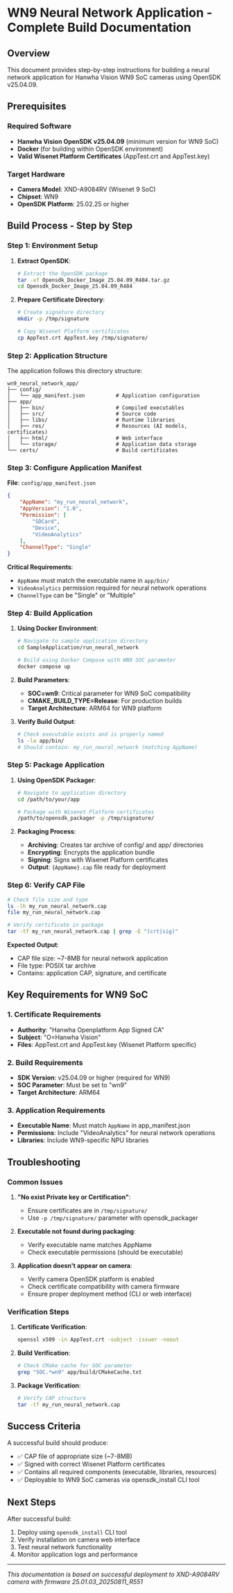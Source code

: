 # WN9 Neural Network Application - Complete Build Documentation

## Overview
This document provides step-by-step instructions for building a neural network application for Hanwha Vision WN9 SoC cameras using OpenSDK v25.04.09.

## Prerequisites

### Required Software
- **Hanwha Vision OpenSDK v25.04.09** (minimum version for WN9 SoC)
- **Docker** (for building within OpenSDK environment)
- **Valid Wisenet Platform Certificates** (AppTest.crt and AppTest.key)

### Target Hardware
- **Camera Model**: XND-A9084RV (Wisenet 9 SoC)
- **Chipset**: WN9
- **OpenSDK Platform**: 25.02.25 or higher

## Build Process - Step by Step

### Step 1: Environment Setup

1. **Extract OpenSDK**:
   ```bash
   # Extract the OpenSDK package
   tar -xf Opensdk_Docker_Image_25.04.09_R484.tar.gz
   cd Opensdk_Docker_Image_25.04.09_R484
   ```

2. **Prepare Certificate Directory**:
   ```bash
   # Create signature directory
   mkdir -p /tmp/signature
   
   # Copy Wisenet Platform certificates
   cp AppTest.crt AppTest.key /tmp/signature/
   ```

### Step 2: Application Structure

The application follows this directory structure:
```
wn9_neural_network_app/
├── config/
│   └── app_manifest.json          # Application configuration
├── app/
│   ├── bin/                       # Compiled executables
│   ├── src/                       # Source code
│   ├── libs/                      # Runtime libraries
│   ├── res/                       # Resources (AI models, certificates)
│   ├── html/                      # Web interface
│   └── storage/                   # Application data storage
└── certs/                         # Build certificates
```

### Step 3: Configure Application Manifest

**File**: `config/app_manifest.json`
```json
{
    "AppName": "my_run_neural_network",
    "AppVersion": "1.0",
    "Permission": [
        "SDCard",
        "Device",
        "VideoAnalytics"
    ],
    "ChannelType": "Single"
}
```

**Critical Requirements**:
- `AppName` must match the executable name in `app/bin/`
- `VideoAnalytics` permission required for neural network operations
- `ChannelType` can be "Single" or "Multiple"

### Step 4: Build Application

1. **Using Docker Environment**:
   ```bash
   # Navigate to sample application directory
   cd SampleApplication/run_neural_network
   
   # Build using Docker Compose with WN9 SOC parameter
   docker compose up
   ```

2. **Build Parameters**:
   - **SOC=wn9**: Critical parameter for WN9 SoC compatibility
   - **CMAKE_BUILD_TYPE=Release**: For production builds
   - **Target Architecture**: ARM64 for WN9 platform

3. **Verify Build Output**:
   ```bash
   # Check executable exists and is properly named
   ls -la app/bin/
   # Should contain: my_run_neural_network (matching AppName)
   ```

### Step 5: Package Application

1. **Using OpenSDK Packager**:
   ```bash
   # Navigate to application directory
   cd /path/to/your/app
   
   # Package with Wisenet Platform certificates
   /path/to/opensdk_packager -p /tmp/signature/
   ```

2. **Packaging Process**:
   - **Archiving**: Creates tar archive of config/ and app/ directories
   - **Encrypting**: Encrypts the application bundle
   - **Signing**: Signs with Wisenet Platform certificates
   - **Output**: `{AppName}.cap` file ready for deployment

### Step 6: Verify CAP File

```bash
# Check file size and type
ls -lh my_run_neural_network.cap
file my_run_neural_network.cap

# Verify certificate in package
tar -tf my_run_neural_network.cap | grep -E "(crt|sig)"
```

**Expected Output**:
- CAP file size: ~7-8MB for neural network application
- File type: POSIX tar archive
- Contains: application CAP, signature, and certificate

## Key Requirements for WN9 SoC

### 1. Certificate Requirements
- **Authority**: "Hanwha Openplatform App Signed CA"
- **Subject**: "O=Hanwha Vision"
- **Files**: AppTest.crt and AppTest.key (Wisenet Platform specific)

### 2. Build Requirements
- **SDK Version**: v25.04.09 or higher (required for WN9)
- **SOC Parameter**: Must be set to "wn9"
- **Target Architecture**: ARM64

### 3. Application Requirements
- **Executable Name**: Must match `AppName` in app_manifest.json
- **Permissions**: Include "VideoAnalytics" for neural network operations
- **Libraries**: Include WN9-specific NPU libraries

## Troubleshooting

### Common Issues

1. **"No exist Private key or Certification"**:
   - Ensure certificates are in `/tmp/signature/`
   - Use `-p /tmp/signature/` parameter with opensdk_packager

2. **Executable not found during packaging**:
   - Verify executable name matches AppName
   - Check executable permissions (should be executable)

3. **Application doesn't appear on camera**:
   - Verify camera OpenSDK platform is enabled
   - Check certificate compatibility with camera firmware
   - Ensure proper deployment method (CLI or web interface)

### Verification Steps

1. **Certificate Verification**:
   ```bash
   openssl x509 -in AppTest.crt -subject -issuer -noout
   ```

2. **Build Verification**:
   ```bash
   # Check CMake cache for SOC parameter
   grep "SOC.*wn9" app/build/CMakeCache.txt
   ```

3. **Package Verification**:
   ```bash
   # Verify CAP structure
   tar -tf my_run_neural_network.cap
   ```

## Success Criteria

A successful build should produce:
- ✅ CAP file of appropriate size (~7-8MB)
- ✅ Signed with correct Wisenet Platform certificates
- ✅ Contains all required components (executable, libraries, resources)
- ✅ Deployable to WN9 SoC cameras via opensdk_install CLI tool

## Next Steps

After successful build:
1. Deploy using `opensdk_install` CLI tool
2. Verify installation on camera web interface
3. Test neural network functionality
4. Monitor application logs and performance

---

*This documentation is based on successful deployment to XND-A9084RV camera with firmware 25.01.03_20250811_R551*